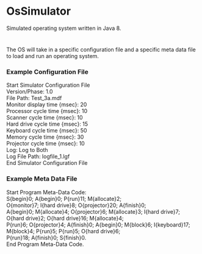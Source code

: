# OsSimulator
Simulated operating system written in Java 8.
# 
The OS will take in a specific configuration file and a specific meta data file to load and run an operating system.

### Example Configuration File

Start Simulator Configuration File <br />
Version/Phase: 1.0 <br />
File Path: Test_3a.mdf <br />
Monitor display time {msec}: 20 <br />
Processor cycle time {msec}: 10 <br />
Scanner cycle time {msec}: 10 <br />
Hard drive cycle time {msec}: 15 <br />
Keyboard cycle time {msec}: 50 <br />
Memory cycle time {msec}: 30 <br />
Projector cycle time {msec}: 10 <br />
Log: Log to Both <br />
Log File Path: logfile_1.lgf <br />
End Simulator Configuration File <br />


### Example Meta Data File

Start Program Meta-Data Code: <br />
S{begin}0; A{begin}0; P{run}11; M{allocate}2; <br />
O{monitor}7; I{hard drive}8; O{projector}20; A{finish}0; <br />
A{begin}0; M{allocate}4; O{projector}6; M{allocate}3; I{hard drive}7; <br />
O{hard drive}2; O{hard drive}16; M{allocate}4; <br />
P{run}6; O{projector}4; A{finish}0; A{begin}0; M{block}6; I{keyboard}17; <br />
M{block}4; P{run}5; P{run}5; O{hard drive}6; <br />
P{run}18; A{finish}0; S{finish}0. <br />
End Program Meta-Data Code. <br />

